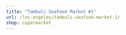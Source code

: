 ```yaml
---
title: "Tambuli Seafood Market #1"
url: /los-angeles/tambuli-seafood-market-1/
shop: supermarket
---
```

